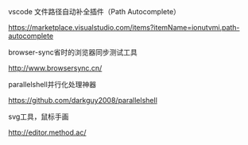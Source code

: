 vscode 文件路径自动补全插件（Path Autocomplete）

https://marketplace.visualstudio.com/items?itemName=ionutvmi.path-autocomplete

browser-sync省时的浏览器同步测试工具

http://www.browsersync.cn/

parallelshell并行化处理神器

https://github.com/darkguy2008/parallelshell


svg工具，鼠标手画

http://editor.method.ac/

